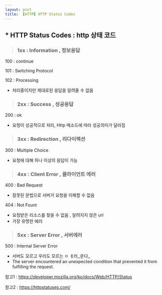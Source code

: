 ```yaml
---
layout: post
title:  [HTTP] HTTP Status Codes
---
```






## * HTTP Status Codes : http 상태 코드



> ### **1xx : Information , 정보응답**



100 : continue

101 : Switching Protocol

102 : Processing 

- 처리중이지만 제대로된 응답을 알려줄 수 없음









> ### **2xx : Success , 성공응답**



200 :  ok

- 요청이 성공적으로 처리, Http 메소드에 따라 성공의미가 달라짐 









> ### **3xx : Redirection , 리다이렉션**



300 : Multiple Choice

- 요청에 대해 하나 이상의 응답이 가능









> ### **4xx : Client Error , 클라이언트 에러**



400 : Bad Request 

- 잘못된 문법으로 서버가 요청을 이해할 수 없음

  

404 : Not Fount

- 요청받은 리소스를 찾을 수 없음 , 알려지지 않은 url
- 가장 유명한 에러







> ### **5xx : Server Error , 서버에러**



500 : Internal Server Error

- 서버도 모르고 우리도 모르는 ㅇ ㅔ러,,운다,,
- The server encountered an unexpected condition that prevented it from fulfilling the request.



참고1 : https://developer.mozilla.org/ko/docs/Web/HTTP/Status

참고2 : https://httpstatuses.com/

